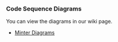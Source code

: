 ### Code Sequence Diagrams
You can view the diagrams in our wiki page.

 * [Minter Diagrams](https://halodao.atlassian.net/l/c/VkCFboG9)